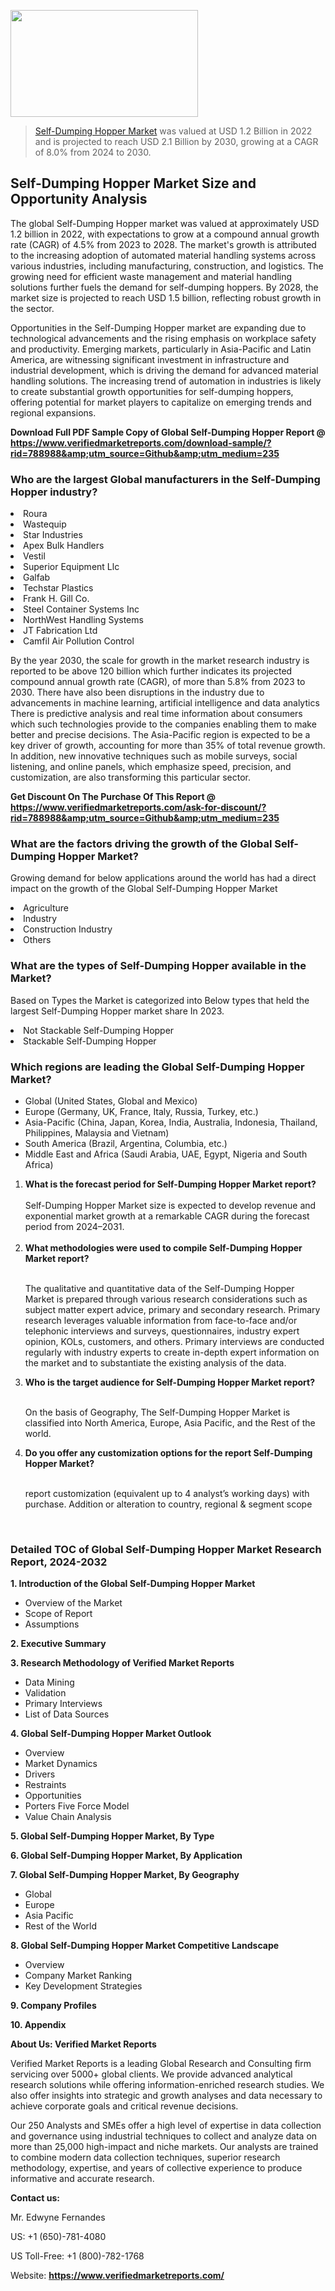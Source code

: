 <img src="https://ffe5etoiles.com/wp-content/uploads/2024/12/MST1-300x171.png" alt="" width="300" height="171" class="alignnone size-medium wp-image-20088" /><blockquote><p><p><a href="https://www.verifiedmarketreports.com/download-sample/?rid=788988&utm_source=Github&utm_medium=235" target="_blank">Self-Dumping Hopper Market</a> was valued at USD 1.2 Billion in 2022 and is projected to reach USD 2.1 Billion by 2030, growing at a CAGR of 8.0% from 2024 to 2030.</p></blockquote><p><h2>Self-Dumping Hopper Market Size and Opportunity Analysis</h2><p>The global Self-Dumping Hopper market was valued at approximately USD 1.2 billion in 2022, with expectations to grow at a compound annual growth rate (CAGR) of 4.5% from 2023 to 2028. The market's growth is attributed to the increasing adoption of automated material handling systems across various industries, including manufacturing, construction, and logistics. The growing need for efficient waste management and material handling solutions further fuels the demand for self-dumping hoppers. By 2028, the market size is projected to reach USD 1.5 billion, reflecting robust growth in the sector.</p><p>Opportunities in the Self-Dumping Hopper market are expanding due to technological advancements and the rising emphasis on workplace safety and productivity. Emerging markets, particularly in Asia-Pacific and Latin America, are witnessing significant investment in infrastructure and industrial development, which is driving the demand for advanced material handling solutions. The increasing trend of automation in industries is likely to create substantial growth opportunities for self-dumping hoppers, offering potential for market players to capitalize on emerging trends and regional expansions.</p></p><p class=""><strong>Download Full PDF Sample Copy of Global Self-Dumping Hopper Report @ <a href="https://www.verifiedmarketreports.com/download-sample/?rid=788988&amp;utm_source=Github&amp;utm_medium=235" target="_blank">https://www.verifiedmarketreports.com/download-sample/?rid=788988&amp;utm_source=Github&amp;utm_medium=235</a></strong></p><h3 id="" class="">Who are the largest Global manufacturers in the Self-Dumping Hopper industry?</h3><p><li>Roura</li><li> Wastequip</li><li> Star Industries</li><li> Apex Bulk Handlers</li><li> Vestil</li><li> Superior Equipment Llc</li><li> Galfab</li><li> Techstar Plastics</li><li> Frank H. Gill Co.</li><li> Steel Container Systems Inc</li><li> NorthWest Handling Systems</li><li> JT Fabrication Ltd</li><li> Camfil Air Pollution Control</li></p><div class=""><div class="" dir="" data-message-author-role="" data-message-id="" data-message-model-slug=""><div class=""><div class=""><div class=""><div class="" dir="" data-message-author-role="" data-message-id="" data-message-model-slug=""><div class=""><div class=""><p>By the year 2030, the scale for growth in the market research industry is reported to be above 120 billion which further indicates its projected compound annual growth rate (CAGR), of more than 5.8% from 2023 to 2030. There have also been disruptions in the industry due to advancements in machine learning, artificial intelligence and data analytics There is predictive analysis and real time information about consumers which such technologies provide to the companies enabling them to make better and precise decisions. The Asia-Pacific region is expected to be a key driver of growth, accounting for more than 35% of total revenue growth. In addition, new innovative techniques such as mobile surveys, social listening, and online panels, which emphasize speed, precision, and customization, are also transforming this particular sector.</p><p><strong>Get Discount On The Purchase Of This Report @&nbsp; <a href="https://www.verifiedmarketreports.com/ask-for-discount/?rid=788988&amp;utm_source=Github&amp;utm_medium=235" target="_blank">https://www.verifiedmarketreports.com/ask-for-discount/?rid=788988&amp;utm_source=Github&amp;utm_medium=235</a></strong></p></div></div></div></div></div></div></div></div><h3 id="" class="">What are the factors driving the growth of the Global Self-Dumping Hopper Market?</h3><p id="" class="">Growing demand for below applications around the world has had a direct impact on the growth of the Global Self-Dumping Hopper Market</p><p id="" class=""><li>Agriculture</li><li> Industry</li><li> Construction Industry</li><li> Others</li></p><h3 id="" class="">What are the types of Self-Dumping Hopper available in the Market?</h3><p id="" class="">Based on Types the Market is categorized into Below types that held the largest Self-Dumping Hopper market share In 2023.</p><p id="" class=""><li>Not Stackable Self-Dumping Hopper</li><li> Stackable Self-Dumping Hopper</li></p><h3 id="" class="">Which regions are leading the Global Self-Dumping Hopper Market?</h3><ul><li>Global (United States, Global and Mexico)</li><li>Europe (Germany, UK, France, Italy, Russia, Turkey, etc.)</li><li>Asia-Pacific (China, Japan, Korea, India, Australia, Indonesia, Thailand, Philippines, Malaysia and Vietnam)</li><li>South America (Brazil, Argentina, Columbia, etc.)</li><li>Middle East and Africa (Saudi Arabia, UAE, Egypt, Nigeria and South Africa)</li></ul><p><ol><li><strong>What is the forecast period for Self-Dumping Hopper Market report?<br /></strong><br /><span data-sheets-root="1" data-sheets-value="{&quot;1&quot;:2,&quot;2&quot;:&quot;XXXX size is expected to develop revenue and exponential market growth at a remarkable CAGR during the forecast period from 2024&ndash;2030.&quot;}" data-sheets-userformat="{&quot;2&quot;:12674,&quot;4&quot;:{&quot;1&quot;:2,&quot;2&quot;:16776960},&quot;10&quot;:2,&quot;11&quot;:0,&quot;15&quot;:&quot;Arial&quot;,&quot;16&quot;:12}">Self-Dumping Hopper Market size is expected to develop revenue and exponential market growth at a remarkable CAGR during the forecast period from 2024&ndash;2031.</span><br /><br /></li><li><strong>What methodologies were used to compile Self-Dumping Hopper Market report?<br /><br /></strong><p>The qualitative and quantitative data of the&nbsp;Self-Dumping Hopper Market is prepared through various research considerations such as subject matter expert advice, primary and secondary research. Primary research leverages valuable information from face-to-face and/or telephonic interviews and surveys, questionnaires, industry expert opinion, KOLs, customers, and others. Primary interviews are conducted regularly with industry experts to create in-depth expert information on the market and to substantiate the existing analysis of the data.&nbsp;</p></li><li><strong>Who is the target audience for Self-Dumping Hopper Market report?<br /><br /></strong><p>On the basis of Geography, The&nbsp;Self-Dumping Hopper Market is classified into North America, Europe, Asia Pacific, and the Rest of the world.</p></li><li><strong>Do you offer any customization options for the report Self-Dumping Hopper Market?<br /><br /></strong><p>report customization (equivalent up to 4 analyst&rsquo;s working days) with purchase. Addition or alteration to country, regional &amp; segment scope</p><p>&nbsp;</p></li></ol></p><h3 id="" class="">Detailed TOC of Global Self-Dumping Hopper Market Research Report, 2024-2032</h3><p id="" class=""><strong>1. Introduction of the Global Self-Dumping Hopper Market</strong></p><ul><li>Overview of the Market</li><li>Scope of Report</li><li>Assumptions</li></ul><p id="" class=""><strong>2. Executive Summary</strong></p><p id="" class=""><strong>3. Research Methodology of&nbsp;Verified Market Reports</strong></p><ul><li>Data Mining</li><li>Validation</li><li>Primary Interviews</li><li>List of Data Sources</li></ul><p id="" class=""><strong>4. Global Self-Dumping Hopper Market Outlook</strong></p><ul><li>Overview</li><li>Market Dynamics</li><li>Drivers</li><li>Restraints</li><li>Opportunities</li><li>Porters Five Force Model</li><li>Value Chain Analysis</li></ul><p id="" class=""><strong>5. Global Self-Dumping Hopper Market, By&nbsp;Type</strong></p><p id="" class=""><strong>6. Global Self-Dumping Hopper Market, By Application</strong></p><p id="" class=""><strong>7. Global Self-Dumping Hopper Market, By Geography</strong></p><ul><li>Global</li><li>Europe</li><li>Asia Pacific</li><li>Rest of the World</li></ul><p id="" class=""><strong>8. Global Self-Dumping Hopper Market Competitive Landscape</strong></p><ul><li>Overview</li><li>Company Market Ranking</li><li>Key Development Strategies</li></ul><p id="" class=""><strong>9. Company Profiles</strong></p><p id="" class=""><strong>10. Appendix</strong></p><p id="" class=""><strong>About Us: Verified Market Reports</strong></p><p id="" class="">Verified Market Reports is a leading Global Research and Consulting firm servicing over 5000+ global clients. We provide advanced analytical research solutions while offering information-enriched research studies. We also offer insights into strategic and growth analyses and data necessary to achieve corporate goals and critical revenue decisions.</p><p id="" class="">Our 250 Analysts and SMEs offer a high level of expertise in data collection and governance using industrial techniques to collect and analyze data on more than 25,000 high-impact and niche markets. Our analysts are trained to combine modern data collection techniques, superior research methodology, expertise, and years of collective experience to produce informative and accurate research.</p><p id="" class=""><strong>Contact us:</strong></p><p id="" class="">Mr. Edwyne Fernandes</p><p id="" class="">US: +1 (650)-781-4080</p><p id="" class="">US Toll-Free: +1 (800)-782-1768</p><p id="" class="">Website: <a target="" data-test-app-aware-link=""><strong>https://www.verifiedmarketreports.com/</strong></a></p>
